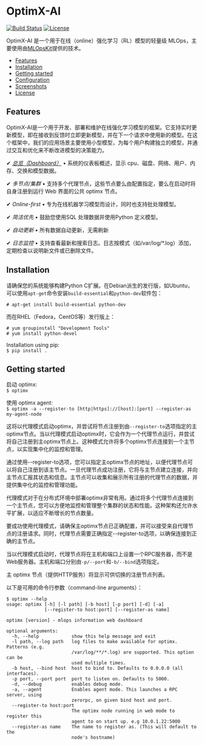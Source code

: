 # OptimX-AI

[![Build Status](https://img.shields.io/badge/leepand%2FOptimX-AI)](https://img.shields.io/badge/leepand%2FOptimX-AI)
[![License](https://img.shields.io/github/license/leepand/OptimX-AI)](https://img.shields.io/github/license/leepand/OptimX-AI)

OptimX-AI 是一个用于在线（online）强化学习（RL）模型的轻量级 MLOps，主要使用由[MLOpsKit](https://github.com/leepand/mini-mlops)提供的技术。

* [Features](#features)
* [Installation](#installation)
* [Getting started](#getting-started)
* [Configuration](#configuration)
* [Screenshots](#screenshots)
* [License](#license)


## Features

OptimX-AI是一个用于开发、部署和维护在线强化学习模型的框架。它支持实时更新模型，即在接收到反馈时立即更新模型，并在下一个请求中使用新的模型。在这个框架中，我们的应用场景主要使用小型模型，为每个用户构建独立的模型，并通过交互和优化来不断改进模型的决策能力。

✔ [*总览（Dashboard）*](https://www.github.com) • 系统的仪表板概述，显示 cpu、磁盘、网络、用户、内存、交换和模型数据。

✔ *多节点/集群* • 支持多个代理节点，这些节点要么由配置指定，要么在启动时将自身注册到运行 Web 界面的公共 optimx 节点。

✔ *Online-first* • 专为在线机器学习模型而设计，同时也支持批处理模型。

✔ *简洁优先* • 鼓励您使用SQL 处理数据并使用Python 定义模型。

✔ *自动更新* • 所有数据自动更新，无需刷新

✔ *日志监控* • 支持查看最新和搜索日志。日志按模式（如/var/log/*.log）添加，定期检查以说明新文件或已删除文件。

## Installation

请确保您的系统能够构建Python C扩展。在Debian派生的发行版，如Ubuntu，可以使用`apt-get`命令安装`build-essential`和`python-dev`软件包：

`# apt-get install build-essential python-dev`

而在RHEL（Fedora，CentOS等）发行版上：

```
# yum groupinstall "Development Tools"
# yum install python-devel
```

Installation using pip:<br>
`$ pip install .`

## Getting started

启动 optimx:<br>
`$ optimx`

使用 optimx agent:<br>
`$ optimx -a --register-to [http|https]://[host]:[port] --register-as my-agent-node`

这将以代理模式启动optimx，并尝试将节点注册到由`--register-to`选项指定的主optimx节点。当以代理模式启动optimx时，它会作为一个代理节点运行，并尝试将自己注册到主optimx节点上。这种模式允许将多个optimx节点连接到一个主节点，以实现集中化的监控和管理。

通过使用--register-to选项，您可以指定主optimx节点的地址，以便代理节点可以将自己注册到该主节点。一旦代理节点成功注册，它将与主节点建立连接，并向主节点汇报其状态和信息。主节点可以收集和展示所有注册的代理节点的数据，并提供集中化的监控和管理功能。

代理模式对于在分布式环境中部署optimx非常有用。通过将多个代理节点连接到一个主节点，您可以方便地监控和管理整个集群的状态和性能。这种架构还允许水平扩展，以适应不断增长的节点数量。

要成功使用代理模式，请确保主optimx节点已正确配置，并可以接受来自代理节点的注册请求。同时，代理节点需要正确指定--register-to选项，以确保连接到正确的主节点。

当以代理模式启动时，代理节点将在主机和端口上设置一个RPC服务器，而不是Web服务器。主机和端口分别由`-p/--port`和`-b/--bind`选项指定。

主 optimx 节点（提供HTTP服务）将显示可供切换的注册节点列表。

以下是可用的命令行参数（command-line arguments）：

```
$ optimx --help
usage: optimx [-h] [-l path] [-b host] [-p port] [-d] [-a]
              [--register-to host:port] [--register-as name]

optimx [version] - mlops information web dashboard

optional arguments:
  -h, --help            show this help message and exit
  -l path, --log path   log files to make available for optimx. Patterns (e.g.
                        /var/log/**/*.log) are supported. This option can be
                        used multiple times.
  -b host, --bind host  host to bind to. Defaults to 0.0.0.0 (all interfaces).
  -p port, --port port  port to listen on. Defaults to 5000.
  -d, --debug           enables debug mode.
  -a, --agent           Enables agent mode. This launches a RPC server, using
                        zerorpc, on given bind host and port.
  --register-to host:port
                        The optimx node running in web mode to register this
                        agent to on start up. e.g 10.0.1.22:5000
  --register-as name    The name to register as. (This will default to the
                        node's hostname)
```